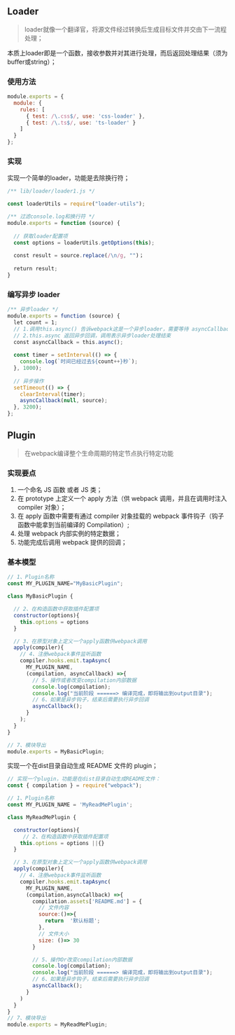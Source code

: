 ## Loader

> loader就像一个翻译官，将源文件经过转换后生成目标文件并交由下一流程处理；

本质上loader即是一个函数，接收参数并对其进行处理，而后返回处理结果（须为buffer或string）；

### 使用方法

```javascript
module.exports = {
  module: {
    rules: [
      { test: /\.css$/, use: 'css-loader' },
      { test: /\.ts$/, use: 'ts-loader' }
    ]
  }
};
```

### 实现

 实现一个简单的loader，功能是去除换行符；

```javascript
/** lib/loader/loader1.js */

const loaderUtils = require("loader-utils");

/** 过滤console.log和换行符 */
module.exports = function (source) {
  
  // 获取loader配置项
  const options = loaderUtils.getOptions(this);
  
  const result = source.replace(/\n/g, "")；
  
  return result;
}
```

### 编写异步 loader

```javascript
/** 异步loader */
module.exports = function (source) {
  let count = 1;  
  // 1.调用this.async() 告诉webpack这是一个异步loader，需要等待 asyncCallback 回调之后再进行下一个loader处理  
  // 2.this.async 返回异步回调，调用表示异步loader处理结束  
  const asyncCallback = this.async();
  
  const timer = setInterval(() => {
    console.log(`时间已经过去${count++}秒`);
  }, 1000);
  
  // 异步操作
  setTimeout(() => {
    clearInterval(timer);
    asyncCallback(null, source);
  }, 3200);
};
```

## Plugin

> 在webpack编译整个生命周期的特定节点执行特定功能

### 实现要点

1. 一个命名 JS 函数 或者 JS 类；
2. 在 prototype 上定义一个 apply 方法（供 webpack 调用，并且在调用时注入 compiler 对象）；
3. 在 apply 函数中需要有通过 compiler 对象挂载的 webpack 事件钩子（钩子函数中能拿到当前编译的 Compilation）;
4. 处理 webpack 内部实例的特定数据；
5. 功能完成后调用 webpack 提供的回调；

### 基本模型

```javascript
// 1、Plugin名称
const MY_PLUGIN_NAME="MyBasicPlugin";

class MyBasicPlugin {

  // 2、在构造函数中获取插件配置项
  constructor(options){
    this.options = options
  }

  // 3、在原型对象上定义一个apply函数供webpack调用
  apply(compiler){
    // 4、注册webpack事件监听函数
    compiler.hooks.emit.tapAsync(
      MY_PLUGIN_NAME,
      (compilation, asyncCallback) =>{
        // 5、操作或者改变compilation内部数据
        console.log(compilation);      
        console.log("当前阶段 ======> 编译完成，即将输出到output目录");
        // 6、如果是异步钩子，结束后需要执行异步回调
        asyncCallback();
      }
    );
  }
}

// 7、模块导出
module.exports = MyBasicPlugin;
```

实现一个在dist目录自动生成 README 文件的 plugin；

```javascript
// 实现一个plugin，功能是在dist目录自动生成README文件：
const { compilation } = require("webpack");

// 1、Plugin名称 
const MY_PLUGIN_NAME = 'MyReadMePlugin';

class MyReadMePlugin {

  constructor(options){
     // 2、在构造函数中获取插件配置项
    this.options = options ||{}
  }

  // 3、在原型对象上定义一个apply函数供webpack调用
  apply(compiler){
    // 4、注册webpack事件监听函数
    compiler.hooks.emit.tapAsync(
      MY_PLUGIN_NAME,
      (compilation,asyncCallback) =>{
        compilation.assets['README.md'] = {
          // 文件内容
          source:()=>{
            return  '默认标题';
          },
          // 文件大小
          size: ()=> 30
        }

        // 5、操作Or改变compilation内部数据
        console.log(compilation);  
        console.log("当前阶段 ======> 编译完成，即将输出到output目录");
        // 6、如果是异步钩子，结束后需要执行异步回调
        asyncCallback();
      }
    )
  }
}
// 7、模块导出
module.exports = MyReadMePlugin;
```

